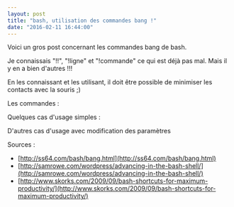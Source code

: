```yaml
---
layout: post
title: "bash, utilisation des commandes bang !"
date: "2016-02-11 16:44:00"
---
```

Voici un gros post concernant les commandes bang de bash.

Je connaissais "!!", "!ligne" et "!commande" ce qui est déjà pas mal. Mais il y en a bien d'autres !!!

En les connaissant et les utilisant, il doit être possible de minimiser les contacts avec la souris ;)

Les commandes : 

<script src="//pastebin.com/embed_js/24wdcf6P"></script>

Quelques cas d'usage simples :

<script src="//pastebin.com/embed_js/S0pZbhfT"></script>

D'autres cas d'usage avec modification des paramètres

<script src="//pastebin.com/embed_js/V6Jz2gji"></script>

Sources :


- [http://ss64.com/bash/bang.html](http://ss64.com/bash/bang.html)
- [http://samrowe.com/wordpress/advancing-in-the-bash-shell/](http://samrowe.com/wordpress/advancing-in-the-bash-shell/)
- [http://www.skorks.com/2009/09/bash-shortcuts-for-maximum-productivity/](http://www.skorks.com/2009/09/bash-shortcuts-for-maximum-productivity/)



